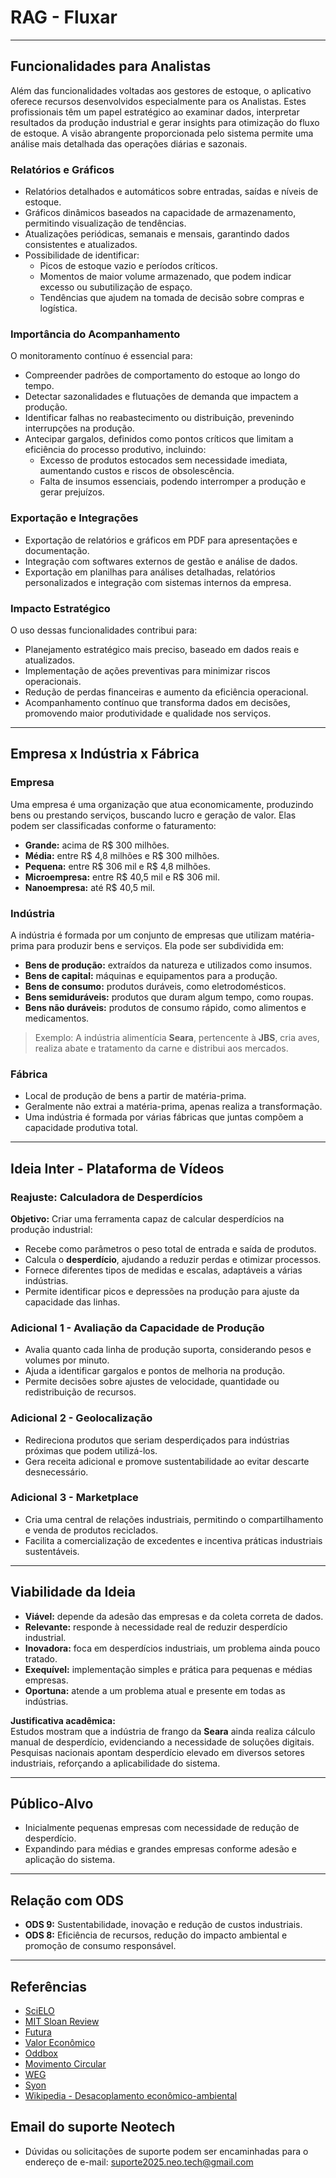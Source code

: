 # RAG - Fluxar

---

## Funcionalidades para Analistas
Além das funcionalidades voltadas aos gestores de estoque, o aplicativo oferece recursos desenvolvidos especialmente para os Analistas. Estes profissionais têm um papel estratégico ao examinar dados, interpretar resultados da produção industrial e gerar insights para otimização do fluxo de estoque. A visão abrangente proporcionada pelo sistema permite uma análise mais detalhada das operações diárias e sazonais.

### Relatórios e Gráficos
- Relatórios detalhados e automáticos sobre entradas, saídas e níveis de estoque.
- Gráficos dinâmicos baseados na capacidade de armazenamento, permitindo visualização de tendências.
- Atualizações periódicas, semanais e mensais, garantindo dados consistentes e atualizados.
- Possibilidade de identificar:
  - Picos de estoque vazio e períodos críticos.
  - Momentos de maior volume armazenado, que podem indicar excesso ou subutilização de espaço.
  - Tendências que ajudem na tomada de decisão sobre compras e logística.

### Importância do Acompanhamento
O monitoramento contínuo é essencial para:
- Compreender padrões de comportamento do estoque ao longo do tempo.
- Detectar sazonalidades e flutuações de demanda que impactem a produção.
- Identificar falhas no reabastecimento ou distribuição, prevenindo interrupções na produção.
- Antecipar gargalos, definidos como pontos críticos que limitam a eficiência do processo produtivo, incluindo:
  - Excesso de produtos estocados sem necessidade imediata, aumentando custos e riscos de obsolescência.
  - Falta de insumos essenciais, podendo interromper a produção e gerar prejuízos.

### Exportação e Integrações
- Exportação de relatórios e gráficos em PDF para apresentações e documentação.
- Integração com softwares externos de gestão e análise de dados.
- Exportação em planilhas para análises detalhadas, relatórios personalizados e integração com sistemas internos da empresa.

### Impacto Estratégico
O uso dessas funcionalidades contribui para:
- Planejamento estratégico mais preciso, baseado em dados reais e atualizados.
- Implementação de ações preventivas para minimizar riscos operacionais.
- Redução de perdas financeiras e aumento da eficiência operacional.
- Acompanhamento contínuo que transforma dados em decisões, promovendo maior produtividade e qualidade nos serviços.

---

## Empresa x Indústria x Fábrica

### Empresa
Uma empresa é uma organização que atua economicamente, produzindo bens ou prestando serviços, buscando lucro e geração de valor. Elas podem ser classificadas conforme o faturamento:
- **Grande:** acima de R$ 300 milhões.
- **Média:** entre R$ 4,8 milhões e R$ 300 milhões.
- **Pequena:** entre R$ 306 mil e R$ 4,8 milhões.
- **Microempresa:** entre R$ 40,5 mil e R$ 306 mil.
- **Nanoempresa:** até R$ 40,5 mil.

### Indústria
A indústria é formada por um conjunto de empresas que utilizam matéria-prima para produzir bens e serviços. Ela pode ser subdividida em:
- **Bens de produção:** extraídos da natureza e utilizados como insumos.
- **Bens de capital:** máquinas e equipamentos para a produção.
- **Bens de consumo:** produtos duráveis, como eletrodomésticos.
- **Bens semiduráveis:** produtos que duram algum tempo, como roupas.
- **Bens não duráveis:** produtos de consumo rápido, como alimentos e medicamentos.

> Exemplo: A indústria alimentícia **Seara**, pertencente à **JBS**, cria aves, realiza abate e tratamento da carne e distribui aos mercados.  

### Fábrica
- Local de produção de bens a partir de matéria-prima.
- Geralmente não extrai a matéria-prima, apenas realiza a transformação.
- Uma indústria é formada por várias fábricas que juntas compõem a capacidade produtiva total.

---

## Ideia Inter - Plataforma de Vídeos

### Reajuste: Calculadora de Desperdícios
**Objetivo:** Criar uma ferramenta capaz de calcular desperdícios na produção industrial:
- Recebe como parâmetros o peso total de entrada e saída de produtos.
- Calcula o **desperdício**, ajudando a reduzir perdas e otimizar processos.
- Fornece diferentes tipos de medidas e escalas, adaptáveis a várias indústrias.
- Permite identificar picos e depressões na produção para ajuste da capacidade das linhas.

### Adicional 1 - Avaliação da Capacidade de Produção
- Avalia quanto cada linha de produção suporta, considerando pesos e volumes por minuto.
- Ajuda a identificar gargalos e pontos de melhoria na produção.
- Permite decisões sobre ajustes de velocidade, quantidade ou redistribuição de recursos.

### Adicional 2 - Geolocalização
- Redireciona produtos que seriam desperdiçados para indústrias próximas que podem utilizá-los.
- Gera receita adicional e promove sustentabilidade ao evitar descarte desnecessário.

### Adicional 3 - Marketplace
- Cria uma central de relações industriais, permitindo o compartilhamento e venda de produtos reciclados.
- Facilita a comercialização de excedentes e incentiva práticas industriais sustentáveis.

---

## Viabilidade da Ideia
- **Viável:** depende da adesão das empresas e da coleta correta de dados.
- **Relevante:** responde à necessidade real de reduzir desperdício industrial.
- **Inovadora:** foca em desperdícios industriais, um problema ainda pouco tratado.
- **Exequível:** implementação simples e prática para pequenas e médias empresas.
- **Oportuna:** atende a um problema atual e presente em todas as indústrias.

**Justificativa acadêmica:**  
Estudos mostram que a indústria de frango da **Seara** ainda realiza cálculo manual de desperdício, evidenciando a necessidade de soluções digitais. Pesquisas nacionais apontam desperdício elevado em diversos setores industriais, reforçando a aplicabilidade do sistema.

---

## Público-Alvo
- Inicialmente pequenas empresas com necessidade de redução de desperdício.
- Expandindo para médias e grandes empresas conforme adesão e aplicação do sistema.

---

## Relação com ODS
- **ODS 9:** Sustentabilidade, inovação e redução de custos industriais.
- **ODS 8:** Eficiência de recursos, redução do impacto ambiental e promoção de consumo responsável.

---

## Referências
- [SciELO](https://www.scielo.br/j/neco/a/7FqD5Pd6rRZHfr3q5cvn5Rz/?lang=en)  
- [MIT Sloan Review](https://mitsloanreview.com.br/educacao-em-tecnologia-prioridade-do-brasil/?)  
- [Futura](https://futura.frm.org.br/conteudo/educacao-profissional/noticia/o-que-e-industria-40-e-como-ela-esta-revolucionando-sua-vida)  
- [Valor Econômico](https://valor.globo.com/brasil/noticia/2024/10/31/melhoria-da-educacao-depende-de-professores-mais-valorizados-dizem-especialistas.ghtml?)  
- [Oddbox](https://www.oddbox.co.uk/blog/7-apps-that-are-helping-reduce-food-waste)  
- [Movimento Circular](https://movimentocircular.io/en/blog/brazil-produces-48-million-tons-of-construction-and-demolition-waste)  
- [WEG](https://www.weg.net/digital/blog/7-dicas-para-diminuir-desperdicios-na-producao-industrial/)  
- [Syon](https://www.syon.com.br/reducao-de-desperdicios/)  
- [Wikipedia - Desacoplamento econômico-ambiental](https://pt.wikipedia.org/wiki/Desacoplamento_econ%C3%B4mico-ambiental)

## Email do suporte Neotech
- Dúvidas ou solicitações de suporte podem ser encaminhadas para o endereço de e-mail:
suporte2025.neo.tech@gmail.com